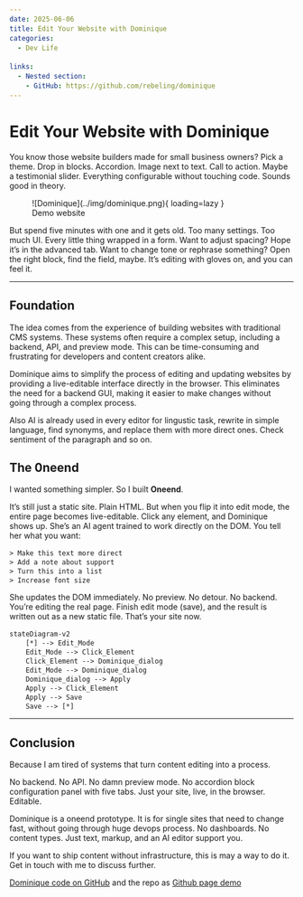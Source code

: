 ```yaml
---
date: 2025-06-06
title: Edit Your Website with Dominique
categories:
  - Dev Life

links:
  - Nested section:
    - GitHub: https://github.com/rebeling/dominique
---
```


# Edit Your Website with Dominique

You know those website builders made for small business owners?
Pick a theme. Drop in blocks. Accordion. Image next to text. Call to action. Maybe a testimonial slider. Everything configurable without touching code. Sounds good in theory.

<figure markdown="span">
  ![Dominique](../img/dominique.png){ loading=lazy }
  <figcaption>Demo website</figcaption>
</figure>

But spend five minutes with one and it gets old. Too many settings. Too much UI. Every little thing wrapped in a form. Want to adjust spacing? Hope it’s in the advanced tab. Want to change tone or rephrase something? Open the right block, find the field, maybe. It’s editing with gloves on, and you can feel it.

---

## Foundation

The idea comes from the experience of building websites with traditional CMS systems. These systems often require a complex setup, including a backend, API, and preview mode. This can be time-consuming and frustrating for developers and content creators alike.

Dominique aims to simplify the process of editing and updating websites by providing a live-editable interface directly in the browser. This eliminates the need for a backend GUI, making it easier to make changes without going through a complex process.

Also AI is already used in every editor for lingustic task, rewrite in simple language, find synonyms, and replace them with more direct ones. Check sentiment of the paragraph and so on.

## The 0neend

I wanted something simpler. So I built **Oneend**.

It’s still just a static site. Plain HTML. But when you flip it into edit mode, the entire page becomes live-editable. Click any element, and Dominique shows up. She’s an AI agent trained to work directly on the DOM. You tell her what you want:

    > Make this text more direct
    > Add a note about support
    > Turn this into a list
    > Increase font size

She updates the DOM immediately. No preview. No detour. No backend. You’re editing the real page. Finish edit mode (save), and the result is written out as a new static file. That’s your site now.


```mermaid
stateDiagram-v2
    [*] --> Edit_Mode
    Edit_Mode --> Click_Element
    Click_Element --> Dominique_dialog
    Edit_Mode --> Dominique_dialog
    Dominique_dialog --> Apply
    Apply --> Click_Element
    Apply --> Save
    Save --> [*]
```



---

## Conclusion

Because I am tired of systems that turn content editing into a process.

No backend. No API. No damn preview mode. No accordion block configuration panel with five tabs. Just your site, live, in the browser. Editable.

Dominique is a oneend prototype. It is for single sites that need to change fast, without going through huge devops process. No dashboards. No content types. Just text, markup, and an AI editor support you.

If you want to ship content without infrastructure, this is may a way to do it. Get in touch with me to discuss further.

[Dominique code on GitHub](https://github.com/rebeling/dominique) and the repo as [Github page demo](https://rebeling.github.io/dominique/)
